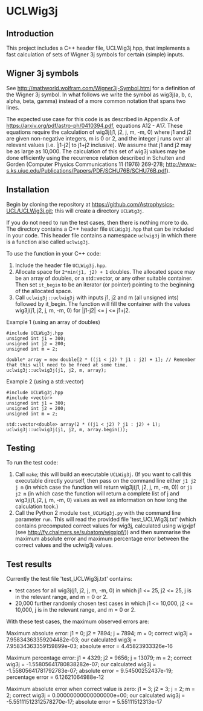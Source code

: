 # UCLWig3j

## Introduction

This project includes a C++ header file, UCLWig3j.hpp, that implements a fast calculation of sets of Wigner 3j symbols for certain (simple) inputs.

## Wigner 3j symbols

See http://mathworld.wolfram.com/Wigner3j-Symbol.html for a definition of the Wigner 3j symbol. In what follows we write the symbol as wig3j(a, b, c, alpha, beta, gamma) instead of a more common notation that spans two lines.

The expected use case for this code is as described in Appendix A of https://arxiv.org/pdf/astro-ph/0410394.pdf, equations A12 - A17. These equations require the calculation of wig3j(j1, j2, j, m, -m, 0) where j1 and j2 are given non-negative integers, m is 0 or 2, and the integer j runs over all relevant values (i.e. |j1-j2| to j1+j2 inclusive). We assume that j1 and j2 may be as large as 10,000. The calculation of this set of wig3j values may be done efficiently using the recurrence relation described in Schulten and Gorden (Computer Physics Communications 11 (1976) 269-278; http://www-s.ks.uiuc.edu/Publications/Papers/PDF/SCHU76B/SCHU76B.pdf).

## Installation

Begin by cloning the repository at https://github.com/Astrophysics-UCL/UCLWig3j.git; this will create a directory `UCLWig3j`.

If you do not need to run the test cases, then there is nothing more to do. The directory contains a C++ header file `UCLWig3j.hpp` that can be included in your code. This header file contains a namespace `uclwig3j` in which there is a function also called `uclwig3j`.

To use the function in your C++ code:
1. Include the header file `UCLWig3j.hpp`.
1. Allocate space for `2*min(j1, j2) + 1` doubles. The allocated space may be an array of doubles, or a std::vector<double>, or any other suitable container. Then set `it_begin` to be an iterator (or pointer) pointing to the beginning of the allocated space.
1. Call `uclwig3j::uclwig3j` with inputs j1, j2 and m (all unsigned ints) followed by it_begin. The function will fill the container with the values wig3j(j1, j2, j, m, -m, 0) for |j1-j2| <= j <= j1+j2.

Example 1 (using an array of doubles)

```
#include UCLWig3j.hpp
unsigned int j1 = 300;
unsigned int j2 = 200;
unsigned int m = 2;

double* array = new double[2 * ((j1 < j2) ? j1 : j2) + 1]; // Remember that this will need to be freed at some time.
uclwig3j::uclwig3j(j1, j2, m, array);
```

Example 2 (using a std::vector)
```
#include UCLWig3j.hpp
#include <vector>
unsigned int j1 = 300;
unsigned int j2 = 200;
unsigned int m = 2;

std::vector<double> array(2 * ((j1 < j2) ? j1 : j2) + 1);
uclwig3j::uclwig3j(j1, j2, m, array.begin());
```

## Testing

To run the test code:
1. Call `make`; this will build an executable `UCLWig3j`. (If you want to call this executable directly yourself, then pass on the command line either `j1 j2 j m` (in which case the function will return wig3j(j1, j2, j, m, -m, 0)) or `j1 j2 m` (in which case the function will return a complete list of j and wig3j(j1, j2, j, m, -m, 0) values as well as information on how long the calculation took.)
2. Call the Python 2 module `test_UCLWig3j.py` with the command line parameter `run`. This will read the provided file 'test_UCLWig3j.txt' (which contains precomputed correct values for wig3j, calculated using wigxjpf (see http://fy.chalmers.se/subatom/wigxjpf/)) and then summarise the maximum absolute error and maximum percentage error between the correct values and the uclwig3j values.

## Test results

Currently the test file 'test_UCLWig3j.txt' contains:
* test cases for all wig3j(j1, j2, j, m, -m, 0) in which j1 <= 25, j2 <= 25, j is in the relevant range, and m = 0 or 2. 
* 20,000 further randomly chosen test cases in which j1 <= 10,000, j2 <= 10,000, j is in the relevant range, and m = 0 or 2.

With these test cases, the maximum observed errors are:

Maximum absolute error:
j1 = 0; j2 = 7894; j = 7894; m = 0; correct wig3j = 7.95834363359204482e-03; our calculated wig3j = 7.95834363359159899e-03; absolute error = 4.45823933326e-16

Maximum percentage error:
j1 = 4329; j2 = 9656; j = 13079; m = 2; correct wig3j = -1.55805641780838282e-07; our calculated wig3j = -1.55805641781792783e-07; absolute error = 9.54500252437e-19; percentage error = 6.12621064988e-12

Maximum absolute error when correct value is zero:
j1 = 3; j2 = 3; j = 2; m = 2; correct wig3j = 0.00000000000000000e+00; our calculated wig3j = -5.55111512312578270e-17; absolute error = 5.55111512313e-17
